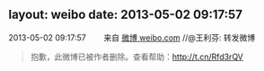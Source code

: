 layout: weibo
date: 2013-05-02 09:17:57
---
<meta name="referrer" content="no-referrer" />

2013-05-02 09:17:57  &nbsp;&nbsp;&nbsp;&nbsp;&nbsp;&nbsp; 来自 <a href="http://weibo.com/" rel="nofollow">微博 weibo.com</a>
//@王利芬: 转发微博
>  抱歉，此微博已被作者删除。查看帮助：http://t.cn/Rfd3rQV
